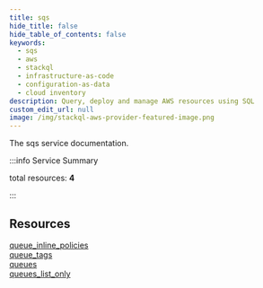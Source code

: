 ```yaml
---
title: sqs
hide_title: false
hide_table_of_contents: false
keywords:
  - sqs
  - aws
  - stackql
  - infrastructure-as-code
  - configuration-as-data
  - cloud inventory
description: Query, deploy and manage AWS resources using SQL
custom_edit_url: null
image: /img/stackql-aws-provider-featured-image.png
---
```


The sqs service documentation.

:::info Service Summary

<div class="row">
<div class="providerDocColumn">
<span>total resources:&nbsp;<b>4</b></span><br />
</div>
</div>

:::

## Resources
<div class="row">
<div class="providerDocColumn">
<a href="/services/sqs/queue_inline_policies/">queue_inline_policies</a><br />
<a href="/services/sqs/queue_tags/">queue_tags</a>
</div>
<div class="providerDocColumn">
<a href="/services/sqs/queues/">queues</a><br />
<a href="/services/sqs/queues_list_only/">queues_list_only</a>
</div>
</div>